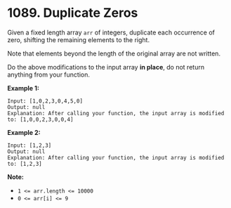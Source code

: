 # 1089. Duplicate Zeros

Given a fixed length array `arr` of integers, duplicate each occurrence of zero, shifting the remaining elements to the right.

Note that elements beyond the length of the original array are not written.

Do the above modifications to the input array **in place**, do not return anything from your function.

**Example 1:**
```
Input: [1,0,2,3,0,4,5,0]
Output: null
Explanation: After calling your function, the input array is modified to: [1,0,0,2,3,0,0,4]
```

**Example 2:**
````
Input: [1,2,3]
Output: null
Explanation: After calling your function, the input array is modified to: [1,2,3]
````

**Note:**

- `1 <= arr.length <= 10000`
-  `0 <= arr[i] <= 9`
